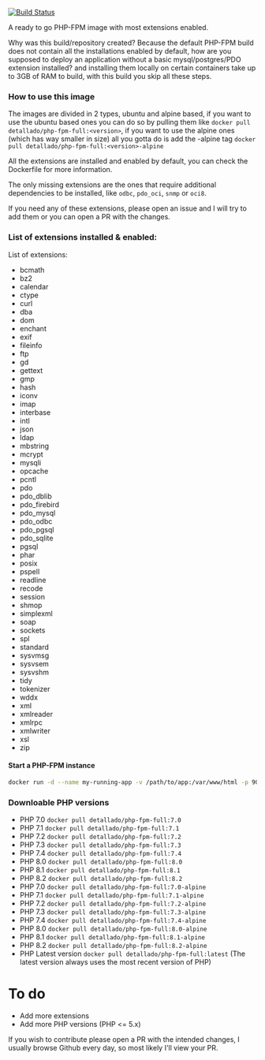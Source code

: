 [![Build Status](https://img.shields.io/docker/cloud/build/detallado/php-fpm-full.svg)](https://hub.docker.com/r/detallado/php-fpm-full/builds)

A ready to go PHP-FPM image with most extensions enabled.

Why was this build/repository created? Because the default PHP-FPM build does not contain all the installations enabled by default, how are you supposed to deploy an application without a basic mysql/postgres/PDO extension installed? and installing them locally on certain containers take up to 3GB of RAM to build, with this build you skip all these steps.

### How to use this image
The images are divided in 2 types, ubuntu and alpine based, if you want to use the ubuntu based ones you can do so by pulling them like  ```docker pull detallado/php-fpm-full:<version>```, if you want to use the alpine ones (which has way smaller in size) all you gotta do is add the -alpine tag ```docker pull detallado/php-fpm-full:<version>-alpine```


All the extensions are installed and enabled by default, you can check the Dockerfile for more information.

The only missing extensions are the ones that require additional dependencies to be installed, like `odbc`, `pdo_oci`, `snmp` or `oci8`.

If you need any of these extensions, please open an issue and I will try to add them or you can open a PR with the changes.

### List of extensions installed & enabled:
List of extensions:
* bcmath
* bz2
* calendar
* ctype
* curl
* dba
* dom
* enchant
* exif
* fileinfo
* ftp
* gd
* gettext
* gmp
* hash
* iconv
* imap
* interbase
* intl
* json
* ldap
* mbstring
* mcrypt
* mysqli
* opcache
* pcntl
* pdo
* pdo_dblib
* pdo_firebird
* pdo_mysql
* pdo_odbc
* pdo_pgsql
* pdo_sqlite
* pgsql
* phar
* posix
* pspell
* readline
* recode
* session
* shmop
* simplexml
* soap
* sockets
* spl
* standard
* sysvmsg
* sysvsem
* sysvshm
* tidy
* tokenizer
* wddx
* xml
* xmlreader
* xmlrpc
* xmlwriter
* xsl
* zip

#### Start a PHP-FPM instance

```bash 
docker run -d --name my-running-app -v /path/to/app:/var/www/html -p 9000:9000 detallado/php-fpm-full:8.2-alpine
```

### Downloable PHP versions
* PHP 7.0 `docker pull detallado/php-fpm-full:7.0`
* PHP 7.1 `docker pull detallado/php-fpm-full:7.1`
* PHP 7.2 `docker pull detallado/php-fpm-full:7.2`
* PHP 7.3 `docker pull detallado/php-fpm-full:7.3`
* PHP 7.4 `docker pull detallado/php-fpm-full:7.4`
* PHP 8.0 `docker pull detallado/php-fpm-full:8.0`
* PHP 8.1 `docker pull detallado/php-fpm-full:8.1`
* PHP 8.2 `docker pull detallado/php-fpm-full:8.2`
* PHP 7.0 `docker pull detallado/php-fpm-full:7.0-alpine`
* PHP 7.1 `docker pull detallado/php-fpm-full:7.1-alpine`
* PHP 7.2 `docker pull detallado/php-fpm-full:7.2-alpine`
* PHP 7.3 `docker pull detallado/php-fpm-full:7.3-alpine`
* PHP 7.4 `docker pull detallado/php-fpm-full:7.4-alpine`
* PHP 8.0 `docker pull detallado/php-fpm-full:8.0-alpine`
* PHP 8.1 `docker pull detallado/php-fpm-full:8.1-alpine`
* PHP 8.2 `docker pull detallado/php-fpm-full:8.2-alpine`
* PHP Latest version `docker pull detallado/php-fpm-full:latest` (The latest version always uses the most recent version of PHP)

# To do
* Add more extensions
* Add more PHP versions (PHP <= 5.x)

If you wish to contribute please open a PR with the intended changes, I usually browse Github every day, so most likely I'll view your PR.
